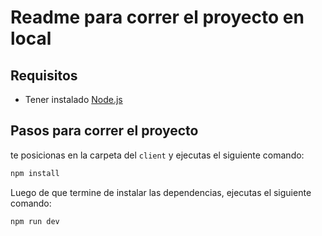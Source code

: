 

# Readme para correr el proyecto en local

## Requisitos

- Tener instalado [Node.js](https://nodejs.org/es/)

## Pasos para correr el proyecto

te posicionas en la carpeta del `client` y ejecutas el siguiente comando:

```bash
npm install
```

Luego de que termine de instalar las dependencias, ejecutas el siguiente comando:

```bash
npm run dev
```
